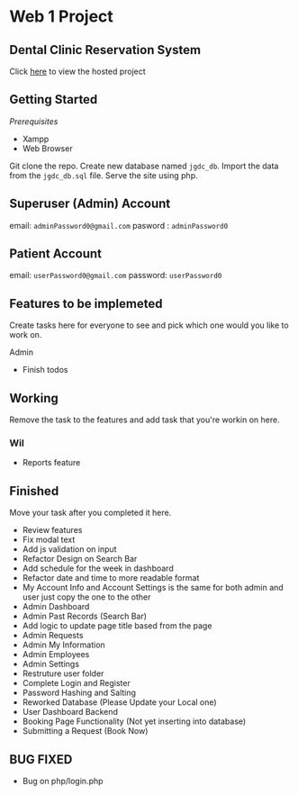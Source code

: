 # Web 1 Project

## Dental Clinic Reservation System

Click [here](https://jgalangdentalclinic.000webhostapp.com/) to view the hosted project

## Getting Started

_Prerequisites_

- Xampp
- Web Browser

Git clone the repo. Create new database named `jgdc_db`. Import the data from the `jgdc_db.sql` file. Serve the site using php.

## Superuser (Admin) Account

email: `adminPassword0@gmail.com`
pasword : `adminPassword0`

## Patient Account

email: `userPassword0@gmail.com`
password: `userPassword0`

## Features to be implemeted

Create tasks here for everyone to see and pick which one would you like to work on.

Admin

- Finish todos

## Working

Remove the task to the features and add task that you're workin on here.

### Wil

- Reports feature

## Finished

Move your task after you completed it here.

- Review features
- Fix modal text
- Add js validation on input
- Refactor Design on Search Bar
- Add schedule for the week in dashboard
- Refactor date and time to more readable format
- My Account Info and Account Settings is the same for both admin and user just copy the one to the other
- Admin Dashboard
- Admin Past Records (Search Bar)
- Add logic to update page title based from the page
- Admin Requests
- Admin My Information
- Admin Employees
- Admin Settings
- Restruture user folder
- Complete Login and Register
- Password Hashing and Salting
- Reworked Database (Please Update your Local one)
- User Dashboard Backend
- Booking Page Functionality (Not yet inserting into database)
- Submitting a Request (Book Now)

## BUG FIXED

- Bug on php/login.php
